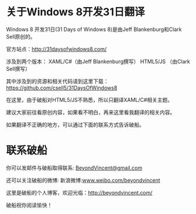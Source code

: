 关于Windows 8开发31日翻译
====================

Windows 8 开发31日(31 Days of Windows 8)是由Jeff Blankenburg和Clark Sell原创的。

官方站点：http://31daysofwindows8.com/

涉及到两个版本：
XAML/C#（由Jeff Blankenburg撰写）
HTML5/JS （由Clark Sell撰写）

其中涉及到的资源和相关代码请到这里下载：
https://github.com/csell5/31DaysOfWindows8

在这里，由于破船对HTML5/JS不熟悉，所以只翻译XAML/C#相关主题。

建议大家前往看原创内容，如果看不明白，再来这里看我翻译的相关内容。

如果翻译不正确的地方，可以通过下面的联系方式告诉破船。

联系破船
====================

你可以发邮件与破船取得联系: BeyondVincent@gmail.com

还可以关注破船的微博: 新浪微博:www.weibo.com/beyondvincent

这里是破船的个人博客，欢迎光临：http://beyondvincent.com/


破船祝你阅读愉快！
